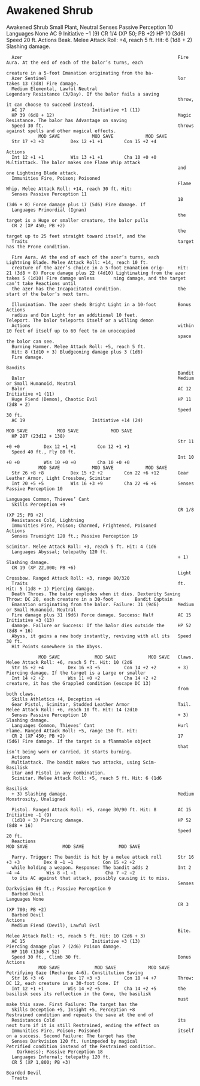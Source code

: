 # Awakened Shrub

Awakened Shrub
      Small Plant, Neutral                                          Senses Passive Perception 10
                                                                    Languages None
      AC 9		                     Initiative −1 (9)
                                                                    CR 1/4 (XP 50; PB +2)
      HP 10 (3d6)
      Speed 20 ft.                                                  Actions
                                                                    Beak. Melee Attack Roll: +4, reach 5 ft. Hit: 6 (1d8 + 2)
                                                                    Slashing damage.

      Azer                                                          Fire Aura. At the end of each of the balor’s turns, each
                                                                    creature in a 5-foot Emanation originating from the ba-
      Azer Sentinel                                                 lor takes 13 (3d8) Fire damage.
      Medium Elemental, Lawful Neutral                              Legendary Resistance (3/Day). If the balor fails a saving
                                                                    throw, it can choose to succeed instead.
      AC 17		                    Initiative +1 (11)
      HP 39 (6d8 + 12)                                              Magic Resistance. The balor has Advantage on saving
      Speed 30 ft.                                                  throws against spells and other magical effects.
                MOD SAVE            MOD SAVE            MOD SAVE
      Str 17 +3 +3          Dex 12 +1 +1        Con 15 +2 +4
                                                                    Actions
      Int 12 +1 +1          Wis 13 +1 +1        Cha 10 +0 +0        Multiattack. The balor makes one Flame Whip attack
                                                                    and one Lightning Blade attack.
      Immunities Fire, Poison; Poisoned
                                                                    Flame Whip. Melee Attack Roll: +14, reach 30 ft. Hit:
      Senses Passive Perception 11
                                                                    18 (3d6 + 8) Force damage plus 17 (5d6) Fire damage. If
      Languages Primordial (Ignan)
                                                                    the target is a Huge or smaller creature, the balor pulls
      CR 2 (XP 450; PB +2)
                                                                    the target up to 25 feet straight toward itself, and the
      Traits                                                        target has the Prone condition.

      Fire Aura. At the end of each of the azer’s turns, each       Lightning Blade. Melee Attack Roll: +14, reach 10 ft.
      creature of the azer’s choice in a 5-foot Emanation orig-     Hit: 21 (3d8 + 8) Force damage plus 22 (4d10) Lightinating from the azer takes 5 (1d10) Fire damage unless       ning damage, and the target can’t take Reactions until
      the azer has the Incapacitated condition.                     the start of the balor’s next turn.

      Illumination. The azer sheds Bright Light in a 10-foot        Bonus Actions
      radius and Dim Light for an additional 10 feet.               Teleport. The balor teleports itself or a willing demon
      Actions                                                       within 10 feet of itself up to 60 feet to an unoccupied
                                                                    space the balor can see.
      Burning Hammer. Melee Attack Roll: +5, reach 5 ft.
      Hit: 8 (1d10 + 3) Bludgeoning damage plus 3 (1d6)
      Fire damage.
                                                                    Bandits
                                                                    Bandit
      Balor                                                         Medium or Small Humanoid, Neutral
      Balor                                                         AC 12		                   Initiative +1 (11)
      Huge Fiend (Demon), Chaotic Evil                              HP 11 (2d8 + 2)
                                                                    Speed 30 ft.
      AC 19		                    Initiative +14 (24)
                                                                              MOD SAVE           MOD SAVE            MOD SAVE
      HP 287 (23d12 + 138)
                                                                    Str 11 +0 +0         Dex 12 +1 +1        Con 12 +1 +1
      Speed 40 ft., Fly 80 ft.
                                                                    Int 10 +0 +0         Wis 10 +0 +0        Cha 10 +0 +0
                MOD SAVE            MOD SAVE            MOD SAVE
      Str 26 +8 +8          Dex 15 +2 +2        Con 22 +6 +12       Gear Leather Armor, Light Crossbow, Scimitar
      Int 20 +5 +5          Wis 16 +3 +9        Cha 22 +6 +6        Senses Passive Perception 10
                                                                    Languages Common, Thieves’ Cant
      Skills Perception +9
                                                                    CR 1/8 (XP 25; PB +2)
      Resistances Cold, Lightning
      Immunities Fire, Poison; Charmed, Frightened, Poisoned        Actions
      Senses Truesight 120 ft.; Passive Perception 19
                                                                    Scimitar. Melee Attack Roll: +3, reach 5 ft. Hit: 4 (1d6
      Languages Abyssal; telepathy 120 ft.
                                                                    + 1) Slashing damage.
      CR 19 (XP 22,000; PB +6)
                                                                    Light Crossbow. Ranged Attack Roll: +3, range 80/320
      Traits                                                        ft. Hit: 5 (1d8 + 1) Piercing damage.
      Death Throes. The balor explodes when it dies. Dexterity Saving Throw: DC 20, each creature in a 30-foot        Bandit Captain
      Emanation originating from the balor. Failure: 31 (9d6)       Medium or Small Humanoid, Neutral
      Fire damage plus 31 (9d6) Force damage. Success: Half         AC 15		                   Initiative +3 (13)
      damage. Failure or Success: If the balor dies outside the     HP 52 (8d8 + 16)
      Abyss, it gains a new body instantly, reviving with all its   Speed 30 ft.
      Hit Points somewhere in the Abyss.

                MOD SAVE             MOD SAVE            MOD SAVE   Claws. Melee Attack Roll: +6, reach 5 ft. Hit: 10 (2d6
      Str 15 +2 +4         Dex 16 +3 +5         Con 14 +2 +2        + 3) Piercing damage. If the target is a Large or smaller
      Int 14 +2 +2         Wis 11 +0 +2         Cha 14 +2 +2        creature, it has the Grappled condition (escape DC 13)
                                                                    from both claws.
      Skills Athletics +4, Deception +4
      Gear Pistol, Scimitar, Studded Leather Armor                  Tail. Melee Attack Roll: +6, reach 10 ft. Hit: 14 (2d10
      Senses Passive Perception 10                                  + 3) Slashing damage.
      Languages Common, Thieves’ Cant                               Hurl Flame. Ranged Attack Roll: +5, range 150 ft. Hit:
      CR 2 (XP 450; PB +2)                                          17 (5d6) Fire damage. If the target is a flammable object
                                                                    that isn’t being worn or carried, it starts burning.
      Actions
      Multiattack. The bandit makes two attacks, using Scim-        Basilisk
      itar and Pistol in any combination.
      Scimitar. Melee Attack Roll: +5, reach 5 ft. Hit: 6 (1d6
                                                                    Basilisk
      + 3) Slashing damage.                                         Medium Monstrosity, Unaligned

      Pistol. Ranged Attack Roll: +5, range 30/90 ft. Hit: 8        AC 15		                     Initiative −1 (9)
      (1d10 + 3) Piercing damage.                                   HP 52 (8d8 + 16)
                                                                    Speed 20 ft.
      Reactions                                                               MOD SAVE             MOD SAVE             MOD SAVE

      Parry. Trigger: The bandit is hit by a melee attack roll      Str 16 +3 +3         Dex 8 −1 −1           Con 15 +2 +2
      while holding a weapon. Response: The bandit adds 2           Int 2 −4 −4          Wis 8 −1 −1           Cha 7 −2 −2
      to its AC against that attack, possibly causing it to miss.
                                                                    Senses Darkvision 60 ft.; Passive Perception 9
      Barbed Devil                                                  Languages None
                                                                    CR 3 (XP 700; PB +2)
      Barbed Devil                                                  Actions
      Medium Fiend (Devil), Lawful Evil
                                                                    Bite. Melee Attack Roll: +5, reach 5 ft. Hit: 10 (2d6 + 3)
      AC 15		                    Initiative +3 (13)                 Piercing damage plus 7 (2d6) Poison damage.
      HP 110 (13d8 + 52)
      Speed 30 ft., Climb 30 ft.                                    Bonus Actions
                MOD SAVE             MOD SAVE            MOD SAVE   Petrifying Gaze (Recharge 4–6). Constitution Saving
      Str 16 +3 +6         Dex 17 +3 +3         Con 18 +4 +7        Throw: DC 12, each creature in a 30-foot Cone. If
      Int 12 +1 +1         Wis 14 +2 +5         Cha 14 +2 +5        the basilisk sees its reflection in the Cone, the basilisk
                                                                    must make this save. First Failure: The target has the
      Skills Deception +5, Insight +5, Perception +8                Restrained condition and repeats the save at the end of
      Resistances Cold                                              its next turn if it is still Restrained, ending the effect on
      Immunities Fire, Poison; Poisoned                             itself on a success. Second Failure: The target has the
      Senses Darkvision 120 ft. (unimpeded by magical               Petrified condition instead of the Restrained condition.
        Darkness); Passive Perception 18
      Languages Infernal; telepathy 120 ft.
      CR 5 (XP 1,800; PB +3)
                                                                    Bearded Devil
      Traits
